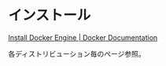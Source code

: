 # インストール

[Install Docker Engine | Docker Documentation](https://docs.docker.com/engine/install/)

各ディストリビューション毎のページ参照。
